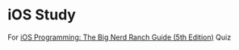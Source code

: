 # iOS Study

For [iOS Programming: The Big Nerd Ranch Guide \(5th Edition\)](https://www.amazon.com/iOS-Programming-Ranch-Guide-Guides/dp/0134390733/ref=sr_1_3?ie=UTF8&qid=1468378599&sr=8-3&keywords=aaron+hillegass) Quiz
